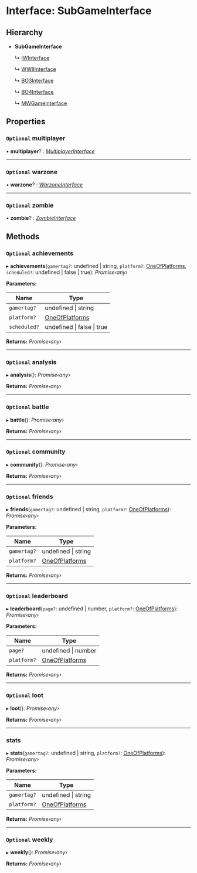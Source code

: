 # Interface: SubGameInterface

## Hierarchy

* **SubGameInterface**

  ↳ [IWInterface](_index_interface_.codapi.iwinterface.md)

  ↳ [WWIIInterface](_index_interface_.codapi.wwiiinterface.md)

  ↳ [BO3Interface](_index_interface_.codapi.bo3interface.md)

  ↳ [BO4Interface](_index_interface_.codapi.bo4interface.md)

  ↳ [MWGameInterface](_index_interface_.codapi.mwgameinterface.md)

## Properties

### `Optional` multiplayer

• **multiplayer**? : *[MultiplayerInterface](_index_interface_.codapi.multiplayerinterface.md)*

___

### `Optional` warzone

• **warzone**? : *[WarzoneInterface](_index_interface_.codapi.warzoneinterface.md)*

___

### `Optional` zombie

• **zombie**? : *[ZombieInterface](_index_interface_.codapi.zombieinterface.md)*

## Methods

### `Optional` achievements

▸ **achievements**(`gamertag?`: undefined | string, `platform?`: [OneOfPlatforms](../modules/_index_interface_.codapi.md#oneofplatforms), `scheduled?`: undefined | false | true): *Promise‹any›*

**Parameters:**

Name | Type |
------ | ------ |
`gamertag?` | undefined &#124; string |
`platform?` | [OneOfPlatforms](../modules/_index_interface_.codapi.md#oneofplatforms) |
`scheduled?` | undefined &#124; false &#124; true |

**Returns:** *Promise‹any›*

___

### `Optional` analysis

▸ **analysis**(): *Promise‹any›*

**Returns:** *Promise‹any›*

___

### `Optional` battle

▸ **battle**(): *Promise‹any›*

**Returns:** *Promise‹any›*

___

### `Optional` community

▸ **community**(): *Promise‹any›*

**Returns:** *Promise‹any›*

___

### `Optional` friends

▸ **friends**(`gamertag?`: undefined | string, `platform?`: [OneOfPlatforms](../modules/_index_interface_.codapi.md#oneofplatforms)): *Promise‹any›*

**Parameters:**

Name | Type |
------ | ------ |
`gamertag?` | undefined &#124; string |
`platform?` | [OneOfPlatforms](../modules/_index_interface_.codapi.md#oneofplatforms) |

**Returns:** *Promise‹any›*

___

### `Optional` leaderboard

▸ **leaderboard**(`page?`: undefined | number, `platform?`: [OneOfPlatforms](../modules/_index_interface_.codapi.md#oneofplatforms)): *Promise‹any›*

**Parameters:**

Name | Type |
------ | ------ |
`page?` | undefined &#124; number |
`platform?` | [OneOfPlatforms](../modules/_index_interface_.codapi.md#oneofplatforms) |

**Returns:** *Promise‹any›*

___

### `Optional` loot

▸ **loot**(): *Promise‹any›*

**Returns:** *Promise‹any›*

___

###  stats

▸ **stats**(`gamertag?`: undefined | string, `platform?`: [OneOfPlatforms](../modules/_index_interface_.codapi.md#oneofplatforms)): *Promise‹any›*

**Parameters:**

Name | Type |
------ | ------ |
`gamertag?` | undefined &#124; string |
`platform?` | [OneOfPlatforms](../modules/_index_interface_.codapi.md#oneofplatforms) |

**Returns:** *Promise‹any›*

___

### `Optional` weekly

▸ **weekly**(): *Promise‹any›*

**Returns:** *Promise‹any›*
